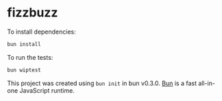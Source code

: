 # fizzbuzz

To install dependencies:

```bash
bun install
```

To run the tests:

```bash
bun wiptest
```

This project was created using `bun init` in bun v0.3.0. [Bun](https://bun.sh) is a fast all-in-one JavaScript runtime.

